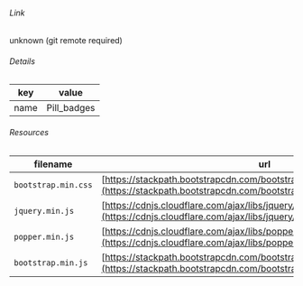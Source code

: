 <!--
https://pypi.org/project/jsfiddle-readme/
-->


###### Link
unknown (git remote required)

###### Details
key|value
-|-
name|Pill_badges

###### Resources
filename|url
-|-
`bootstrap.min.css`|[https://stackpath.bootstrapcdn.com/bootstrap/4.3.1/css/bootstrap.min.css](https://stackpath.bootstrapcdn.com/bootstrap/4.3.1/css/bootstrap.min.css)
`jquery.min.js`|[https://cdnjs.cloudflare.com/ajax/libs/jquery/3.3.1/jquery.min.js](https://cdnjs.cloudflare.com/ajax/libs/jquery/3.3.1/jquery.min.js)
`popper.min.js`|[https://cdnjs.cloudflare.com/ajax/libs/popper.js/1.14.7/umd/popper.min.js](https://cdnjs.cloudflare.com/ajax/libs/popper.js/1.14.7/umd/popper.min.js)
`bootstrap.min.js`|[https://stackpath.bootstrapcdn.com/bootstrap/4.3.1/js/bootstrap.min.js](https://stackpath.bootstrapcdn.com/bootstrap/4.3.1/js/bootstrap.min.js)